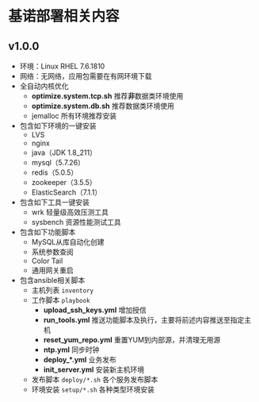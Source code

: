 # 基诺部署相关内容

## v1.0.0
- 环境：Linux RHEL 7.6.1810
- 网络：无网络，应用包需要在有网环境下载
- 全自动内核优化
  - **optimize.system.tcp.sh** 推荐**非**数据类环境使用
  - **optimize.system.db.sh** 推荐数据类环境使用
  - jemalloc 所有环境推荐安装
- 包含如下环境的一键安装
  - LVS
  - nginx
  - java（JDK 1.8\_211）
  - mysql（5.7.26）
  - redis（5.0.5）
  - zookeeper（3.5.5）
  - ElasticSearch（7.1.1）
- 包含如下工具一键安装
  - wrk 轻量级高效压测工具
  - sysbench 资源性能测试工具
- 包含如下功能脚本
  - MySQL从库自动化创建
  - 系统参数查阅
  - Color Tail
  - 通用网关重启
- 包含ansible相关脚本
  - 主机列表 `inventory`
  - 工作脚本 `playbook`
    - **upload_ssh_keys.yml** 增加授信
    - **run_tools.yml** 推送功能脚本及执行，主要将前述内容推送至指定主机
    - **reset_yum_repo.yml** 重置YUM到内部源，并清理无用源
    - **ntp.yml** 同步时钟
    - **deploy_*.yml** 业务发布
    - **init_server.yml** 安装新主机环境
  - 发布脚本 `deploy/*.sh` 各个服务发布脚本
  - 环境安装 `setup/*.sh` 各种类型环境安装

